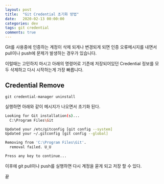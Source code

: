 ```yaml
---
layout: post
title:  "Git Credential 초기화 방법"
date:   2020-02-13 00:00:00
categories: dev
tags: git credential 
comments: true
---
```


Git를 사용중에 인증하는 계정이 삭제 되게나 변경되게 되면 인증 오류메시지를 내면서 pull이나 push에 문제가 발생하는 경우가 있습니다.

이럴때는 고민하지 마시고 아래의 명령어로 기존에 저장되어있던 Credential 정보를 모두 삭제하고 다시 시작하는게 가장 빠릅니다.

## Credential Remove

```git
git credential-manager uninstall
```
실행하면 아래와 같이 메시지가 나오면서 초기화 된다.

``` bash
Looking for Git installation(s)...
  C:\Program Files\Git

Updated your /etc/gitconfig [git config --system]
Updated your ~/.gitconfig [git config --global]

Removing from 'C:\Program Files\Git'.
  removal failed. U_U

Press any key to continue...
```

이후에 git pull이나 push를 실행하면 다시 계정을 묻게 되고 저장 할 수 있다.

끝